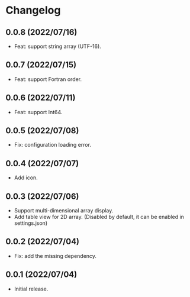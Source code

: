 # Changelog

## 0.0.8 (2022/07/16)

- Feat: support string array (UTF-16).

## 0.0.7 (2022/07/15)

- Feat: support Fortran order.

## 0.0.6 (2022/07/11)

- Feat: support Int64.

## 0.0.5 (2022/07/08)

- Fix: configuration loading error.

## 0.0.4 (2022/07/07)

- Add icon.

## 0.0.3 (2022/07/06)

- Support multi-dimensional array display.
- Add table view for 2D array. (Disabled by default, it can be enabled in settings.json)

## 0.0.2 (2022/07/04)

- Fix: add the missing dependency.

## 0.0.1 (2022/07/04)

- Initial release.
